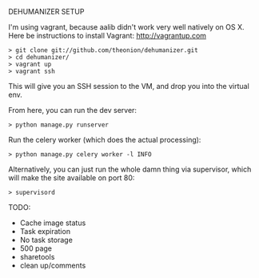 DEHUMANIZER SETUP

I'm using vagrant, because aalib didn't work very well natively on OS X. Here be instructions to install Vagrant: http://vagrantup.com

    > git clone git://github.com/theonion/dehumanizer.git
    > cd dehumanizer/
    > vagrant up
    > vagrant ssh

This will give you an SSH session to the VM, and drop you into the virtual env. 

From here, you can run the dev server:

    > python manage.py runserver

Run the celery worker (which does the actual processing):

    > python manage.py celery worker -l INFO

Alternatively, you can just run the whole damn thing via supervisor, which will make the site available on port 80:

    > supervisord


TODO:

- Cache image status
- Task expiration
- No task storage
- 500 page
- sharetools
- clean up/comments